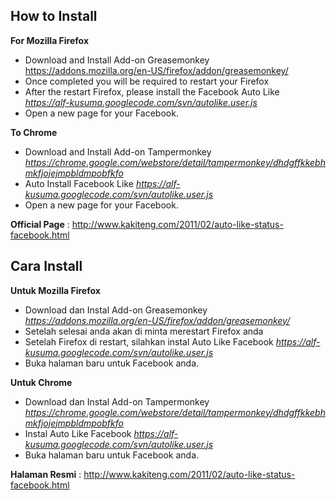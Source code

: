 ## How to Install ##

**For Mozilla Firefox**

  * Download and Install Add-on Greasemonkey https://addons.mozilla.org/en-US/firefox/addon/greasemonkey/ 
  * Once completed you will be required to restart your Firefox
  * After the restart Firefox, please install the Facebook Auto Like _https://alf-kusuma.googlecode.com/svn/autolike.user.js_
  * Open a new page for your Facebook.

**To Chrome**

  * Download and Install Add-on Tampermonkey _https://chrome.google.com/webstore/detail/tampermonkey/dhdgffkkebhmkfjojejmpbldmpobfkfo_
  * Auto Install Facebook Like _https://alf-kusuma.googlecode.com/svn/autolike.user.js_
  * Open a new page for your Facebook.


**Official Page** : http://www.kakiteng.com/2011/02/auto-like-status-facebook.html



## Cara Install ##

**Untuk Mozilla Firefox**

  * Download dan Instal Add-on Greasemonkey _https://addons.mozilla.org/en-US/firefox/addon/greasemonkey/_
  * Setelah selesai anda akan di minta merestart Firefox anda
  * Setelah Firefox di restart, silahkan instal Auto Like Facebook _https://alf-kusuma.googlecode.com/svn/autolike.user.js_
  * Buka halaman baru untuk Facebook anda.

**Untuk Chrome**

  * Download dan Instal Add-on Tampermonkey _https://chrome.google.com/webstore/detail/tampermonkey/dhdgffkkebhmkfjojejmpbldmpobfkfo_
  * Instal Auto Like Facebook _https://alf-kusuma.googlecode.com/svn/autolike.user.js_
  * Buka halaman baru untuk Facebook anda.


**Halaman Resmi** : http://www.kakiteng.com/2011/02/auto-like-status-facebook.html
